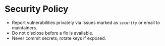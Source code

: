 # Security Policy

- Report vulnerabilities privately via Issues marked as `security` or email to maintainers.
- Do not disclose before a fix is available.
- Never commit secrets; rotate keys if exposed.
